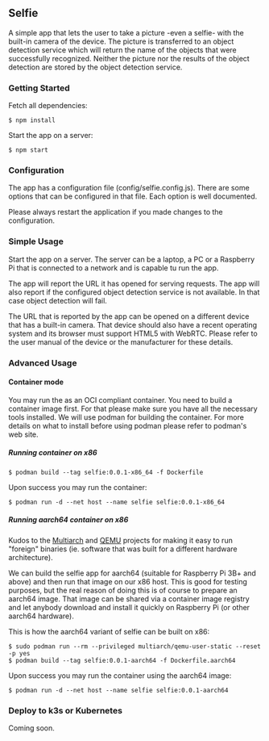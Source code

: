 ## Selfie

A simple app that lets the user to take a picture -even a selfie- with the
built-in camera of the device. The picture is transferred to an object detection 
service which will return the name of the objects that were successfully 
recognized. Neither the picture nor the results of the object detection are 
stored by the object detection service.

### Getting Started

Fetch all dependencies:
```
$ npm install
```

Start the app on a server:
```
$ npm start
```

### Configuration

The app has a configuration file (config/selfie.config.js). There are some 
options that can be configured in that file. Each option is well documented. 

Please always restart the application if you made changes to the configuration.

### Simple Usage

Start the app on a server. The server can be a laptop, a PC or a Raspberry Pi 
that is connected to a network and is capable tu run the app. 

The app will report the URL it has opened for serving requests. The app will 
also report if the configured object detection service is not available. In that
case object detection will fail. 

The URL that is reported by the app can be opened on a different device that has
a built-in camera. That device should also have a recent operating system and 
its browser must support HTML5 with WebRTC. Please refer to the user manual of 
the device or the manufacturer for these details. 

### Advanced Usage

#### Container mode

You may run the as an OCI compliant container. You need to build a container
image first. For that please make sure you have all the necessary tools 
installed. We will use podman for building the container. For more details on 
what to install before using podman please refer to podman's web site. 

##### Running container on x86
```
$ podman build --tag selfie:0.0.1-x86_64 -f Dockerfile
```

Upon success you may run the container: 
```
$ podman run -d --net host --name selfie selfie:0.0.1-x86_64
```

##### Running aarch64 container on x86

Kudos to the [Multiarch](https://github.com/multiarch/qemu-user-static) and 
[QEMU](https://www.qemu.org/) projects for making it easy to run "foreign" 
binaries (ie. software that was built for a different hardware architecture). 

We can build the selfie app for aarch64 (suitable for Raspberry Pi 3B+ and 
above) and then run that image on our x86 host. This is good for testing 
purposes, but the real reason of doing this is of course to prepare an aarch64
image. That image can be shared via a container image registry and let anybody
download and install it quickly on Raspberry Pi (or other aarch64 hardware).

This is how the aarch64 variant of selfie can be built on x86:

```
$ sudo podman run --rm --privileged multiarch/qemu-user-static --reset -p yes
$ podman build --tag selfie:0.0.1-aarch64 -f Dockerfile.aarch64
```

Upon success you may run the container using the aarch64 image:
```
$ podman run -d --net host --name selfie selfie:0.0.1-aarch64
```

### Deploy to k3s or Kubernetes

Coming soon.
